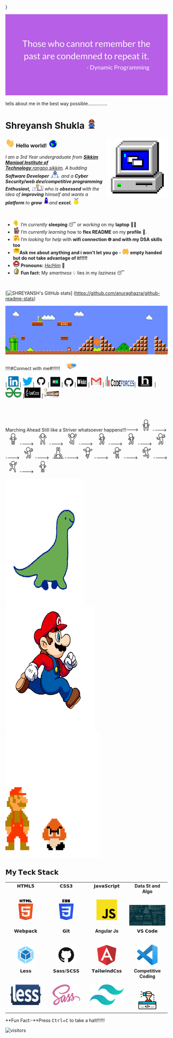 <!-----Shreyansh-Shukla--->
<style>
  #pq{
    xmlns="http://www.w3.org/2000/svg";

  viewBox="0 0 100 100";
   style="background: transparent";

    /* assume light theme by default and use black ink */

    circle { fill: #000; }

    /* if dark theme is detected, override with dark-mode styles and use light ink */
    @media (prefers-color-scheme: dark) { circle { fill: #eee; } }

    /* The above doesn't work. How about if we try the following? */
    html[data-color-mode="dark"]
     circle { fill: #acf; }
    /* This is based on GitHub's html, which looks like the following (simplified):
        〈html data-color-mode="dark"〉〈img src="this.svg"〉...
    This assumes that this CSS-in-SVG can use a selector that matches
    an ancestor element in the containing document and then traverses
    into the contained SVG document to match a descendant element,
    but this doesn't work either. */
  </style>
  <circle cx="50" cy="50" r="50"/>
}
</style>

![image](assets/Dp.png)

tells about me in the best way possible...............
# Shreyansh Shukla&nbsp;<img src="assets/Mario_Hello_Big.gif" width="30px">

<!--
    &nbsp; [![HitCount](http://hits.dwyl.com/viral-sangani/viral-sangani.svg)](http://hits.dwyl.com/viral-sangani/viral-sangani)
-->

<img align="right" alt="PC GIF" src="assets/PC.gif" width="190" />

### <img src="assets/Hi.gif" width="29px"> **Hello world!** &nbsp;<img src="assets/Earth.gif" width="24px">

<p>
  <em>
    I am a 3rd Year undergraduate from <a href="https://www.smu.edu.in/"> <b>Sikkim Manipal Institute of Technology</b>,rangpo,sikkim</a>.  
    A budding <b>Software Developer</b> <img src="assets/Developer.gif" width="30px"> and a <b>Cyber Security/web dev/competitive programming  Enthusiast,</b>&nbsp;<img src="assets/Designer.gif" width="36px">  who is <b>obsessed</b>
    with the idea of <b>improving</b> himself and wants a <b>platform</b> to 
    <b>grow</b> <img src="assets/Rocket.gif" width="18px">and 
    <b>excel.</b> <img src="assets/Medal.gif" width="20px">
  </em>  
</p>

<br>

- <img alt="GIF" src="assets/wave.gif" width="20vw" /> I’m _currently_ **sleeping** 😴 or _working_ on my **laptop** 👨‍💻
- <img alt="GIF" src="assets/gandalf_parrot.gif" width="20vw" /> I’m _currently learning_ how to **flex README** on my **profile** 💪.
- <img alt="GIF" src="assets/hmm.gif" width="20vw" /> I’m _looking_ for _help_ with **wifi connection 🌐 and with my DSA skills too**
- <img alt="GIF" src="assets/happy.gif" width="20vw" />**Ask me about anything and i won't let you go**    - <img alt="GIF" src="assets/tenor.gif" width=20vw height=20vw/> **empty handed but do not take advantage of it!!!!!**
- <img alt="GIF" src="assets/powerup.gif" width="20vw" /> **Pronouns:** [_He/Him_](https://pronoun.is/he) 🧔
- <img alt="GIF" src="assets/coin.gif" width="20vw" /> **Fun fact:** My _smartness_ 💡 lies in my _laziness_ 😴

<br>

[![SHREYANSH's GitHub stats](https://github-readme-stats.vercel.app/api?username=Shreyansh252001)]
(https://github.com/anuraghazra/github-readme-stats)
<br>

<img src="assets/Mario_Gameplay.gif" alt="Mario Game" width="980">

<br>

!!!!#Connect with me#!!!!!!<img src="assets/Handshake.gif" height="32px">

| [<img src="assets/Linkedin.svg" alt="Linkedin Logo" width="32">](https://www.linkedin.com/in/shreyansh-shukla-187259181/) | 
[<img src="assets/Twitter.svg" alt="Twitter Logo" width="32">](https://twitter.com/LoadMatLeGoalLe)| 
[<img src="assets/github-icon.png" alt="Github logo" width="34" id="qw">](https://github.com/Shreyansh252001) 
| 
  [<img src="assets/HackerRank.svg" alt="HackerRank Logo" width="30">](https://www.hackerrank.com/) 
  | 
  [<img src="assets/stackoverflow.svg" alt="Stackoverflow Logo" width="28">](https://stackoverflow.com/users/10625373/programming-is-my-life) 
  | 
  [<img src="assets/medium.png" alt="Medium Logo" width="30" height="30">](https://medium.com/@shreyansh252001) 
  | 
  [<img src="assets/Gmail.svg" alt="Gmail logo" height="32">](mailto:Shreyansh252001@gmail.com) 
  |
  [<img src="assets/Codeforces_logo.png" alt="CodeChef Logo" height="32" width="90">](https://codeforces.com/profile/shreyansh2510)|
[<img src="assets/hackerearth.svg" alt="hackerearth logo" height="32" width="50">](https://www.hackerearth.com/@shreyansh252001)
|[<img src="assets/gfg.png" alt="practice gfg img" height="32" width="50">](https://auth.geeksforgeeks.org/user/djs/practice/)
|[<img src="assets/leetcode.webp" alt="practice gfg img" height="32" width="50">](https://leetcode.com/shreyansh252001/)
|[<img src="assets/codechef.svg" alt="Codechef img" height="32" width="50">](https://www.codechef.com/users/shreyansh2510)

<br>

<br>



<p>Marching Ahead Still like a Striver whatsoever happens!!!--->&nbsp;<img alt="standing man" src="assets/1.png" width=40vw height=40vw />---->
&nbsp;<img alt="standing man" src="assets/2.png" width=40vw height=40vw />---->
&nbsp;<img alt="standing man" src="assets/3.png" width=40vw height=40vw />---->
&nbsp;<img alt="standing man" src="assets/4.png" width=40vw height=40vw />---->
&nbsp;<img alt="standing man" src="assets/5.png" width=40vw height=40vw />---->
&nbsp;<img alt="standing man" src="assets/6.png" width=40vw height=40vw />---->
&nbsp;<img alt="standing man" src="assets/7.png" width=40vw height=40vw />---->
&nbsp;<img alt="standing man" src="assets/8.png" width=40vw height=40vw />---->
&nbsp;<img alt="standing man" src="assets/9.png" width=40vw height=40vw />---->
&nbsp;<img alt="standing man" src="assets/10.png" width=40vw height=40vw />---->
&nbsp;<img alt="standing man" src="assets/11.png" width=40vw height=40vw />---->
&nbsp;<img alt="standing man" src="assets/12.png" width=40vw height=40vw />---->
    &nbsp;<img alt="standing man" src="assets/13.png" width=40vw height=40vw />---->
    &nbsp;<img alt="standing man" src="assets/14.png" width=40vw height=40vw />
</p>

<img alt=MARIO src="assets/giphy.gif" height=391px width=245px/><img alt=MARIO src="assets/mario_running.gif" height=391px width=275px/><img alt=MARIO src="assets/jumpmario.gif" height=391px width=295px/>






## 𝗠𝘆 𝗧𝗲𝗰𝗸 𝗦𝘁𝗮𝗰𝗸 ##

<table>
  <tbody>
    <tr valign="top">
      <td width="25%" align="center">
        <span>𝗛𝗧𝗠𝗟𝟱</span><br><br><br>
        <img height="64px" src="assets/html.svg">
      </td>
      <td width="25%" align="center">
        <span>𝗖𝗦𝗦𝟯</span><br><br><br>
        <img height="64px" src="assets/css3.svg">
      </td>
      <td width="25%" align="center">
        <span>𝗝𝗮𝘃𝗮𝗦𝗰𝗿𝗶𝗽𝘁</span><br><br><br>
        <img height="64px" src="assets/js.svg">
      </td>
      <!--<td width="25%" align="center">
        <span>𝗩𝘂𝗲</span><br><br><br>
        <img height="64px" src="https://cdn.svgporn.com/logos/vue.svg">
      </td>-->
        <td width="25%" align="center">
            <span><b>Data St and Algo</b></span><br><br><br>
        <img height="64px" src="assets/DSA.jpeg">
      </td>
    </tr>
    <tr valign="top">
      <td width="25%" align="center">
        <span>𝗪𝗲𝗯𝗽𝗮𝗰𝗸</span><br><br><br>
        <img height="64px" src="assets/WebPack.svg">
      </td>
      <td width="25%" align="center">
        <span>𝗚𝗶𝘁</span><br><br><br>
        <img height="64px" src="assets/github-icon.png">
      </td>
       <td width="25%" align="center">
        <span>𝐀𝐧𝐠𝐮𝐥𝐚𝐫 𝐉𝐬</span><br><br><br>
        <img height="64px" src="assets/Angular.svg">
      </td>
      <td width="25%" align="center">
        <span>𝗩𝗦 𝗖𝗼𝗱𝗲</span><br><br><br>
        <img height="64px" src="assets/vscode.svg">
      </td>
    </tr>
    <tr valign="top">
      <td width="25%" align="center">
        <span>𝗟𝗲𝘀𝘀</span><br><br><br>
        <img height="64px" src="assets/less.svg">
      </td>
      <td width="25%" align="center">
        <span>𝗦𝗮𝘀𝘀/𝗦𝗖𝗦𝗦</span><br><br><br>
        <img height="64px" src="assets/sass.svg">
      </td>
      <td width="25%" align="center">
        <span>𝗧𝗮𝗶𝗹𝘄𝗶𝗻𝗱𝗖𝘀𝘀</span><br><br><br>
        <img height="64px" src="assets/twcss.svg">
      </td>
      <td width="25%" align="center">
<!--           </span>**Competitive-programming**</span><br><br><br> -->
          <span><b>Competitive Coding</b></span><br><br><br>
        <img height="64px" src="assets/cc.png">
      </td>
    </tr>
  </tbody>
</table>

**Fun Fact:-**Press <kbd>Ctrl</kbd>+<kbd>C</kbd> to take a halt!!!!!!


![visitors](https://visitor-badge.laobi.icu/badge?page_id=shreyansh252001)


